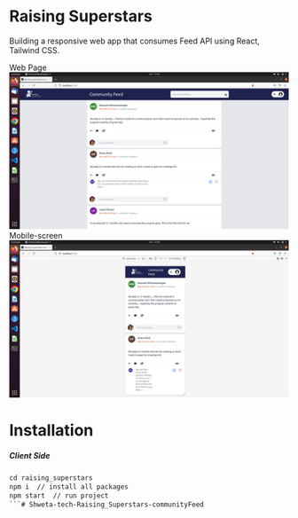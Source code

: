 # Raising Superstars

Building a responsive web app that consumes Feed API using React, Tailwind CSS.

Web Page
<img src="laptop2.png" alt="screenshot"/>
Mobile-screen
<img src="mobile2.png" alt="screenshot"/>

# Installation

##### Client Side
```
cd raising_superstars
npm i  // install all packages
npm start  // run project
```# Shweta-tech-Raising_Superstars-communityFeed
